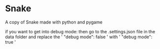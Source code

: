 # Snake
A copy of Snake made with python and pygame


if you want to get into debug mode:
  then go to the .settings.json file in the data folder
  and replace the  ' "debug mode": false '  with  ' "debug mode": true  ' 
